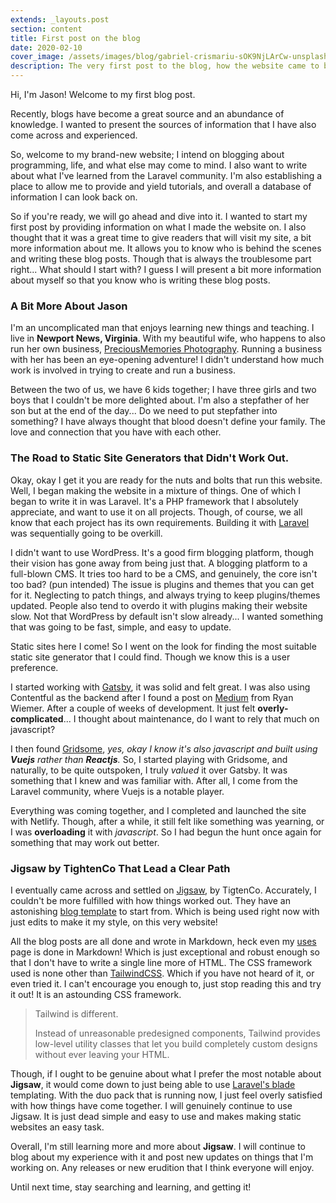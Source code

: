 ```yaml
---
extends: _layouts.post
section: content
title: First post on the blog
date: 2020-02-10
cover_image: /assets/images/blog/gabriel-crismariu-sOK9NjLArCw-unsplash.jpg
description: The very first post to the blog, how the website came to be, trails and errors, and more about Jason.
---
```


Hi, I'm Jason! Welcome to my first blog post.

Recently, blogs have become a great source and an abundance of knowledge. I wanted to present the sources of information that I have also come across and experienced.

So, welcome to my brand-new website; I intend on blogging about programming, life, and what else may come to mind. I also want to write about what I've learned from the Laravel community. I'm also establishing a place to allow me to provide and yield tutorials, and overall a database of information I can look back on.

So if you're ready, we will go ahead and dive into it. I wanted to start my first post by providing information on what I made the website on. I also thought that it was a great time to give readers that will visit my site, a bit more information about me. It allows you to know who is behind the scenes and writing these blog posts. Though that is always the troublesome part right... What should I start with? I guess I will present a bit more information about myself so that you know who is writing these blog posts.

### A Bit More About Jason

I'm an uncomplicated man that enjoys learning new things and teaching. I live in **Newport News, Virginia**. With my beautiful wife, who happens to also run her own business, [PreciousMemories Photography](https://preciousmemories.photography). Running a business with her has been an eye-opening adventure! I didn't understand how much work is involved in trying to create and run a business.

Between the two of us, we have 6 kids together; I have three girls and two boys that I couldn't be more delighted about. I'm also a stepfather of her son but at the end of the day... Do we need to put stepfather into something? I have always thought that blood doesn't define your family. The love and connection that you have with each other.

### The Road to Static Site Generators that Didn't Work Out.

Okay, okay I get it you are ready for the nuts and bolts that run this website. Well, I began making the website in a mixture of things. One of which I began to write it in was Laravel. It's a PHP framework that I absolutely appreciate, and want to use it on all projects. Though, of course, we all know that each project has its own requirements. Building it with [Laravel](https://laravel.com) was sequentially going to be overkill.

I didn't want to use WordPress. It's a good firm blogging platform, though their vision has gone away from being just that. A blogging platform to a full-blown CMS. It tries too hard to be a CMS, and genuinely, the core isn't too bad? (pun intended) The issue is plugins and themes that you can get for it. Neglecting to patch things, and always trying to keep plugins/themes updated. People also tend to overdo it with plugins making their website slow. Not that WordPress by default isn't slow already... I wanted something that was going to be fast, simple, and easy to update.

Static sites here I come! So I went on the look for finding the most suitable static site generator that I could find. Though we know this is a user preference.

I started working with [Gatsby](https://www.gatsbyjs.org/), it was solid and felt great. I was also using Contentful as the backend after I found a post on [Medium](https://medium.com/ryanwiemer/gatsby-and-the-jam-stack-91e31508f364) from Ryan Wiemer. After a couple of weeks of development. It just felt **overly-complicated**... I thought about maintenance, do I want to rely that much on javascript?

I then found [Gridsome](https://gridsome.org/), _yes, okay I know it's also javascript and built using **Vuejs** rather than **Reactjs**._ So, I started playing with Gridsome, and naturally, to be quite outspoken, I truly _valued_ it over Gatsby. It was something that I knew and was familiar with. After all, I come from the Laravel community, where Vuejs is a notable player.

Everything was coming together, and I completed and launched the site with Netlify. Though, after a while, it still felt like something was yearning, or I was **overloading** it with _javascript_. So I had begun the hunt once again for something that may work out better.

### Jigsaw by TightenCo That Lead a Clear Path

I eventually came across and settled on [Jigsaw](https://jigsaw.tighten.co/), by TigtenCo. Accurately, I couldn't be more fulfilled with how things worked out. They have an astonishing [blog template](https://github.com/tightenco/jigsaw-blog-template) to start from. Which is being used right now with just edits to make it my style, on this very website!

All the blog posts are all done and wrote in Markdown, heck even my [uses](https://jasonkenyon.me/uses) page is done in Markdown! Which is just exceptional and robust enough so that I don't have to write a single line more of HTML. The CSS framework used is none other than [TailwindCSS](https://tailwindcss.com/). Which if you have not heard of it, or even tried it. I can't encourage you enough to, just stop reading this and try it out! It is an astounding CSS framework.

> Tailwind is different.
>
> Instead of unreasonable predesigned components, Tailwind provides low-level utility classes that let you build completely custom designs without ever leaving your HTML.

Though, if I ought to be genuine about what I prefer the most notable about **Jigsaw**, it would come down to just being able to use [Laravel's blade](https://laravel.com/docs/master/blade) templating. With the duo pack that is running now, I just feel overly satisfied with how things have come together. I will genuinely continue to use Jigsaw. It is just dead simple and easy to use and makes making static websites an easy task.

Overall, I'm still learning more and more about **Jigsaw**. I will continue to blog about my experience with it and post new updates on things that I'm working on. Any releases or new erudition that I think everyone will enjoy.

Until next time, stay searching and learning, and getting it!
